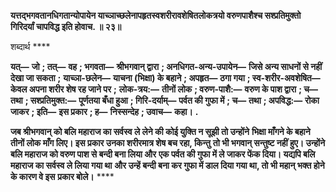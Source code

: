 **यत्तद्भगवतानधिगतान्योपायेन याच्ञाच्छलेनापहृतस्वशरीरावशेषितलोकत्रयो वरुणपाशैश्च सश्प्रतिमुक्तो** **गिरिदर्यां चापविद्ध इति होवाच. ॥ २३॥** 

शब्दार्थ **** 

**यत्—** **जो** **; तत्—** **वह** **; भगवता—** **श्रीभगवान् द्वारा** **; अनधिगत-अन्य-उपायेन—** **जिसे अन्य साधनों से नहीं देखा जा सकता** **;** **याच्ञा-छलेन—** **याचना (भिक्षा) के बहाने** **; अपहृत—** **ठगा गया** **; स्व-शरीर-अवशेषित—** **केवल अपना शरीर शेष रह जाने पर** **;** **लोक-त्रय:—** **तीनों लोक** **; वरुण-पाशै:—** **वरुण के पाश द्वारा** **; च—** **तथा** **; सश्प्रतिमुक्त:—** **पूर्णतया बँधा हुआ** **; गिरि-दर्याम्—** **पर्वत की गुफा में** **; च—** **तथा** **; अपविद्ध:—** **रोका जाकर** **; इति—** **इस प्रकार** **; ह—** **निस्सन्देह** **; उवाच—** **कहा।** **.** 

**जब श्रीभगवान् को बलि महाराज का सर्वस्व ले लेने की कोई युक्ति न सूझी तो उन्होंने** **भिक्षा माँगने के बहाने तीनों लोक माँग लिए। इस प्रकार उनका शरीरमात्र शेष बच रहा, किन्तु** **तो भी भगवान् सन्तुष्ट नहीं हुए। उन्होंने बलि महाराज को वरुण पाश से बन्दी बना लिया और** **एक पर्वत की गुफा में ले जाकर फेंक दिया। यद्यपि बलि महाराज का सर्वस्व ले लिया गया था** **और उन्हें बन्दी बना कर गुफा में डाल दिया गया था, तो भी महान् भक्त होने के कारण वे इस** **प्रकार बोले।** **** 